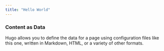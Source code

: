```yaml
---
title: "Hello World"
---
```

### Content as Data

Hugo allows you to define the data for a page using configuration
files like this one, written in Markdown, HTML, or a variety of
other formats.